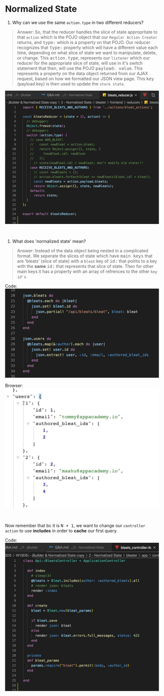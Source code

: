 # Normalized State


1. Why can we use the same `action.type` in two different reducers?
>Answer: So, that the reducer handles the slice of state appropritate to that `action` which is the POJO object that our `Regular Action Creator` returns, and <kbd>type:</kbd> which is a property on that POJO. Our reducer recognizes that <kbd>type:</kbd> property which will have a different value each time, depending on what slice of state we want to manipulate, delete, or change. This <kbd>action.type</kbd>, represents our `listener` which our reducer for the appropriate slice of state, will use in it's switch statement that then, will use the POJO <kbd>payload: value</kbd>. This represents a property on the data object returned from our AJAX request, based on how we formatted our JSON view page. This <kbd>key</kbd> (payload.key) is then used to update the `store state`.  

![alt text](./Screen&#32;Shot&#32;2020-02-08&#32;at&#32;4.jpg "Action.type Example")

&nbsp;

1. What does 'normalized state' mean?
>Answer: Instead of the data object being nested in a complicated format. We seperate the slices of state which have <kbd>main keys</kbd> that are 'bleats' (slice of state) with a `bleat` key of <kbd>id:</kbd> that points to a key with the **same** <kbd>id:</kbd> that represents that slice of state. Then for other main keys it has a property with an array of refrences to the other `key id's`. 

Code:
![alt text](./Screen&#32;Shot&#32;2020-02-08&#32;at&#32;1.jpg "Normalized State Example")

Browser:
![alt text](./Screen&#32;Shot&#32;2020-02-08&#32;at&#32;2.jpg "Browswer JSON Response In Normalized State Example")

&nbsp;

Now remember that bc it is <kbd>N + 1</kbd>, we want to change our `controller action` to use **includes** in order to **cache** our first query.

Code:
![alt text](./Screen&#32;Shot&#32;2020-02-08&#32;at&#32;3.jpg "Includes In Controller Example")